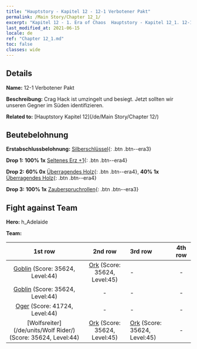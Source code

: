 ```yaml
---
title: "Hauptstory - Kapitel 12 - 12-1 Verbotener Pakt"
permalink: /Main Story/Chapter 12_1/
excerpt: "Kapitel 12 - 1. Era of Chaos  Hauptstory - Kapitel 12_1. 12-1 Verbotener Pakt"
last_modified_at: 2021-06-15
locale: de
ref: "Chapter 12_1.md"
toc: false
classes: wide
---
```


## Details

 **Name:** 12-1 Verbotener Pakt

 **Beschreibung:** Crag Hack ist umzingelt und besiegt. Jetzt sollten wir unseren Gegner im Süden identifizieren.

 **Related to:** [Hauptstory Kapitel 12](/de/Main Story/Chapter 12/)

## Beutebelohnung

 **Erstabschlussbelohnung:** [Silberschlüssel](/ItemsDE/con_693/){: .btn .btn--era3}

 **Drop 1:** **100% 1x** [Seltenes Erz +1](/ItemsDE/mat_40/){: .btn .btn--era4}

 **Drop 2:** **60% 0x** [Überragendes Holz](/ItemsDE/mat_34/){: .btn .btn--era4}, **40% 1x** [Überragendes Holz](/ItemsDE/mat_34/){: .btn .btn--era4}

 **Drop 3:** **100% 1x** [Zauberspruchrollen](/ItemsDE/con_694/){: .btn .btn--era3}


## Fight against Team
 **Hero:** h_Adelaide

 **Team:**


  | 1st row | 2nd row | 3rd row | 4th row |
  |:----:|:----:|:----|:----:|
  | [Goblin](/de/units/Goblin/) (Score: 35624, Level:44)  | [Ork](/de/units/Orc/) (Score: 35624, Level:45)  | - | - |
  | [Goblin](/de/units/Goblin/) (Score: 35624, Level:44)  | - | - | - |
  | [Oger](/de/units/Ogre/) (Score: 41724, Level:44)  | - | - | - |
  | [Wolfsreiter](/de/units/Wolf Rider/) (Score: 35624, Level:44)  | [Ork](/de/units/Orc/) (Score: 35624, Level:45)  | [Ork](/de/units/Orc/) (Score: 35624, Level:45)  | - |


